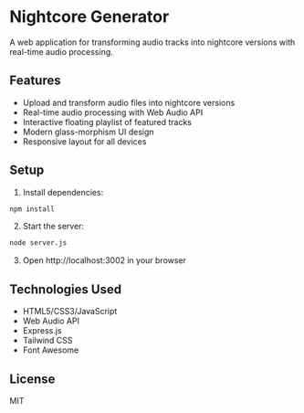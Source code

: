 # Nightcore Generator

A web application for transforming audio tracks into nightcore versions with real-time audio processing.

## Features

- Upload and transform audio files into nightcore versions
- Real-time audio processing with Web Audio API
- Interactive floating playlist of featured tracks
- Modern glass-morphism UI design
- Responsive layout for all devices

## Setup

1. Install dependencies:
```bash
npm install
```

2. Start the server:
```bash
node server.js
```

3. Open http://localhost:3002 in your browser

## Technologies Used

- HTML5/CSS3/JavaScript
- Web Audio API
- Express.js
- Tailwind CSS
- Font Awesome

## License

MIT

